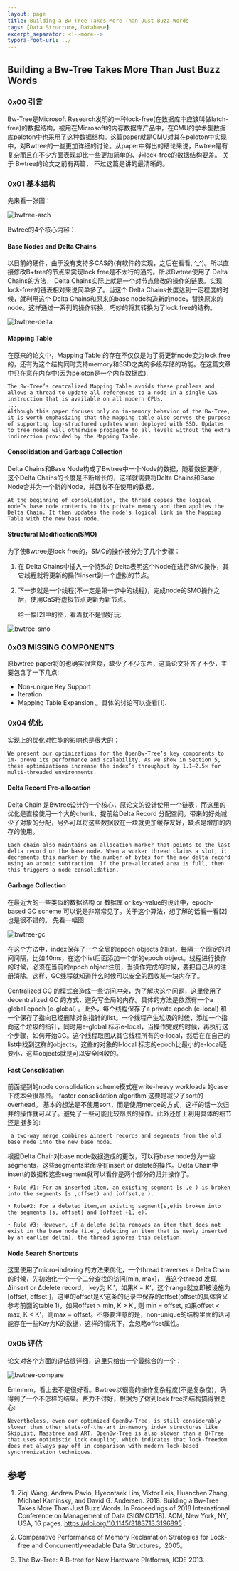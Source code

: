```yaml
---
layout: page
title: Building a Bw-Tree Takes More Than Just Buzz Words
tags: [Data Structure, Database]
excerpt_separator: <!--more-->
typora-root-url: ../
---
```


## Building a Bw-Tree Takes More Than Just Buzz Words 

### 0x00 引言

  Bw-Tree是Microsoft Research发明的一种lock-free(在数据库中应该叫做latch-free)的数据结构，被用在Microsoft的内存数据库产品中，在CMU的学术型数据库peloton中也采用了这种数据结构。这篇paper就是CMU对其在peloton中实现中，对Bwtree的一些更加详细的讨论。从paper中得出的结论来说，Bwtree是有复杂而且在不少方面表现却比一些更加简单的、非lock-free的数据结构要差。 关于 Bwtree的论文之前有两篇， 不过这篇是讲的最清晰的。

### 0x01 基本结构

  先来看一张图：

 ![bwtree-arch](/assets/img/bwtree-arch.png)

Bwtree的4个核心内容：

#### Base Nodes and Delta Chains 

  以目前的硬件，由于没有支持多CAS的(有软件的实现，之后在看看, ^_^)。所以直接修改B+tree的节点来实现lock free是不太行的通的。所以Bwtree使用了 Delta Chains的方法， Delta Chains实际上就是一个对节点修改的操作的链表。实现lock-free的链表相对来说简单多了。当这个 Delta Chains长度达到一定程度的时候，就利用这个 Delta Chains和原来的base node构造新的node，替换原来的node。这样通过一系列的操作转换，巧妙的将其转换为了lock free的结构。

![bwtree-delta](/assets/img/bwtree-delta.png)

#### Mapping Table 

   在原来的论文中，Mapping Table 的存在不仅仅是为了将更新node变为lock free的，还有为这个结构同时支持memory和SSD之类的多级存储的功能。在这篇文章中只在意在内存中(因为peloton是一个内存数据库).

```
The Bw-Tree’s centralized Mapping Table avoids these problems and allows a thread to update all references to a node in a single CaS instruction that is available on all modern CPUs. 
...
Although this paper focuses only on in-memory behavior of the Bw-Tree, it is worth emphasizing that the mapping table also serves the purpose of supporting log-structured updates when deployed with SSD. Updates to tree nodes will otherwise propagate to all levels without the extra indirection provided by the Mapping Table.
```

#### Consolidation and Garbage Collection 

   Delta Chains和Base Node构成了Bwtree中一个Node的数据，随着数据更新，这个Delta Chains的长度是不断增长的，这样就需要将Delta Chains和Base Node合并为一个新的Node，并回收不在使用的数据。

```
At the beginning of consolidation, the thread copies the logical node’s base node contents to its private memory and then applies the Delta Chain. It then updates the node’s logical link in the Mapping Table with the new base node. 
```

#### Structural Modification(SMO) 

  为了使Bwtree是lock free的，SMO的操作被分为了几个步骤：

1. 在 Delta Chains中插入一个特殊的 Delta表明这个Node在进行SMO操作，其它线程就将更新的操作insert到一个虚拟的节点。
2. 下一步就是一个线程(不一定是第一步中的线程)，完成node的SMO操作之后，使用CaS将虚拟节点更新为新节点。

   给一幅[2]中的图，看着就不是很好玩:

 ![bwtree-smo](/assets/img/bwtree-smo.png)

### 0x03 MISSING COMPONENTS 

  原bwtree paper将的也确实很含糊，缺少了不少东西，这篇论文补齐了不少，主要包含了一下几点:

* Non-unique Key Support 
* Iteration 
* Mapping Table Expansion 。具体的讨论可以查看[1].


### 0x04 优化

 实现上的优化对性能的影响也是很大的：

```
We present our optimizations for the OpenBw-Tree’s key components to im- prove its performance and scalability. As we show in Section 5, these optimizations increase the index’s throughput by 1.1–2.5× for multi-threaded environments.
```

#### Delta Record Pre-allocation 

  Delta Chain 是Bwtree设计的一个核心，原论文的设计使用一个链表，而这里的优化是直接使用一个大的chunk，提前给Delta Record 分配空间。带来的好处减少了对象的分配，另外可以将这些数据放在一块就更加缓存友好，缺点是增加的内存的使用。

```
Each chain also maintains an allocation marker that points to the last delta record or the base node. When a worker thread claims a slot, it decrements this marker by the number of bytes for the new delta record using an atomic subtraction. If the pre-allocated area is full, then this triggers a node consolidation.
```

#### Garbage Collection 

 在最近大的一些类似的数据结构 or 数据库 or key-value的设计中，epoch-based GC scheme 可以说是非常常见了。关于这个算法，想了解的话看一看[2]也是很不错的。 先看一幅图:

![bwtree-gc](/assets/img/bwtree-gc.png)

  在这个方法中，index保存了一个全局的epoch objects 的list，每隔一个固定的时间间隔，比如40ms，在这个list后面添加一个新的epoch object。线程进行操作的时候，必须在当前的epoch object注册，当操作完成的时候，要把自己从的注册消除。这样，GC线程就知道什么时候可以安全的回收某一块内存了。

  Centralized GC 的模式会造成一些访问冲突，为了解决这个问题，这里使用了decentralized GC 的方式，避免写全局的内存。具体的方法是依然有一个a global epoch (e-global) 。此外，每个线程保存了a private epoch (e-local) 和一个保存了指向已经删除对象指针的list。一个线程产生垃圾的时候，添加一个指向这个垃圾的指针，同时用e-global 标示e-local，当操作完成的时候，再执行这个步骤，如何开始GC。这个线程取回从其它线程所有的e-local，然后在在自己的list中找到这样的objects，这些的对象的l-local 标志的epoch比最小的e-local还要小，这些objects就是可以安全回收的。

#### Fast Consolidation 

  前面提到的node consolidation scheme模式在write-heavy workloads 的case下成本会很昂贵。 faster consolidation algorithm 这要是减少了sort的overhead。 基本的想法是不使用sort，而是使用merge的方式，这样的话一次归并的操作就可以了。避免了一些可能比较昂贵的操作。此外还加上利用具体的细节还是挺多的:

```
 a two-way merge combines ∆insert records and segments from the old base node into the new base node.
```

  根据Delta Chain对base node数据造成的更改，可以将base node分为一些segments，这些segments里面没有insert or delete的操作。Delta Chain中insert的数据和这些segment就可以看作是两个部分的归并操作了。

```
• Rule #1: For an inserted item, an existing segment [s ,e ) is broken into the segments [s ,offset) and [offset,e ).

• Rule#2: For a deleted item,an existing segment[s,e)is broken into the segments [s, offset) and [offset +1, e).

• Rule #3: However, if a delete delta removes an item that does not exist in the base node (i.e., deleting an item that is newly inserted by an earlier delta), the thread ignores this deletion.
```

#### Node Search Shortcuts 

  这里使用了micro-indexing 的方法来优化，一个thread traverses a Delta Chain 的时候，先初始化一个一个二分查找的访问[min, max]， 当这个thread 发现 ∆insert or ∆delete record， key为 K ′，如果K = K‘，这个range就立即被设施为[offset, offset ]，这里的offset是K‘这条的记录中保存的offset(offset的具体含义参考前面的table 1)，如果offset > min, K > K', 则 min = offset, 如果offset < max, K < K'，则max = offset。不够要注意的是，non-unique的结构里面的话可能存在一些Key为K的数据，这样的情况下，会忽略offset属性。

### 0x05 评估

   论文对各个方面的评估很详细，这里只给出一个最综合的一个：

![bwtree-compare](/assets/img/bwtree-compare.png)

 

 Emmmm，看上去不是很好看。Bwtree以很高的操作复杂程度(不是复杂度)，确得到了一个不怎样的结果。费力不讨好，根据为了做到lock free把结构搞得很恶心:

```
Nevertheless, even our optimized OpenBw-Tree, is still considerably slower than other state-of-the-art in-memory index structures like SkipList, Masstree and ART. OpenBw-Tree is also slower than a B+Tree that uses optimistic lock coupling, which indicates that lock-freedom does not always pay off in comparison with modern lock-based synchronization techniques.
```

## 参考

1. Ziqi Wang, Andrew Pavlo, Hyeontaek Lim, Viktor Leis, Huanchen Zhang, Michael Kaminsky, and David G. Andersen. 2018. Building a Bw-Tree Takes More Than Just Buzz Words. In Proceedings of 2018 International Conference on Management of Data (SIGMOD’18). ACM, New York, NY, USA, 16 pages. https://doi.org/10.1145/3183713.3196895 .

2. Comparative Performance of Memory Reclamation Strategies for Lock-free and Concurrently-readable Data Structures，2005。

3. The Bw-Tree: A B-tree for New Hardware Platforms, ICDE 2013.
